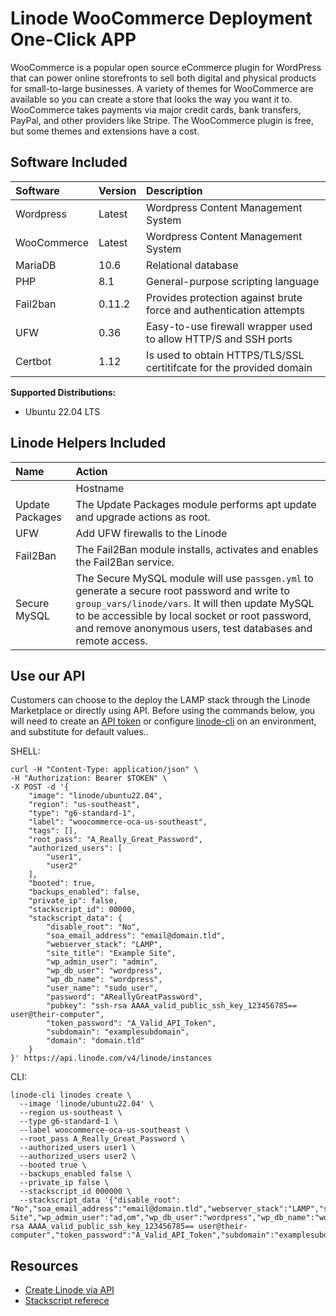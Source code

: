 # Linode WooCommerce Deployment One-Click APP

WooCommerce is a popular open source eCommerce plugin for WordPress that can power online storefronts to sell both digital and physical products for small-to-large businesses. A variety of themes for WooCommerce are available so you can create a store that looks the way you want it to. WooCommerce takes payments via major credit cards, bank transfers, PayPal, and other providers like Stripe. The WooCommerce plugin is free, but some themes and extensions have a cost.

## Software Included

| Software  | Version   | Description   |
| :---      | :----     | :---          |
| Wordpress | Latest    | Wordpress Content Management System |
| WooCommerce | Latest    | Wordpress Content Management System |
| MariaDB   | 10.6      | Relational database |
| PHP       | 8.1       | General-purpose scripting language |
| Fail2ban  | 0.11.2    | Provides protection against brute force and authentication attempts |
| UFW       | 0.36      | Easy-to-use firewall wrapper used to allow HTTP/S and SSH ports |
| Certbot   | 1.12      | Is used to obtain HTTPS/TLS/SSL certitifcate for the provided domain |


**Supported Distributions:**

- Ubuntu 22.04 LTS

## Linode Helpers Included

| Name  | Action  |
| :---  | :---    |
|| Hostname   | Assigns a hostname to the Linode based on domains provided via UDF or uses default rDNS. | The Hostname module accepts a UDF to assign a FQDN and write to the `/etc/hosts` file. If no domain is provided the default `ip.linodeusercontent.com` rDNS will be used. For consistency, DNS and SSL configurations should use the Hostname generated `_domain` var when possible. |
| Update Packages   | The Update Packages module performs apt update and upgrade actions as root.  |
| UFW   | Add UFW firewalls to the Linode  | The UFW module will import a `ufw_rules.yml` provided in `roles/$APP/tasks` and enables the service.  |
| Fail2Ban   | The Fail2Ban module installs, activates and enables the Fail2Ban service.  |
| Secure MySQL   | The Secure MySQL module will use `passgen.yml` to generate a secure root password and write to `group_vars/linode/vars`. It will then update MySQL to be accessible by local socket or root password, and remove anonymous users, test databases and remote access.  |

## Use our API

Customers can choose to the deploy the LAMP stack through the Linode Marketplace or directly using API. Before using the commands below, you will need to create an [API token](https://www.linode.com/docs/products/tools/linode-api/get-started/#create-an-api-token) or configure [linode-cli](https://www.linode.com/products/cli/) on an environment, and substitute for default values..

SHELL:
```
curl -H "Content-Type: application/json" \
-H "Authorization: Bearer $TOKEN" \
-X POST -d '{
    "image": "linode/ubuntu22.04",
    "region": "us-southeast",
    "type": "g6-standard-1",
    "label": "woocommerce-oca-us-southeast",
    "tags": [],
    "root_pass": "A_Really_Great_Password",
    "authorized_users": [
        "user1",
        "user2"
    ],
    "booted": true,
    "backups_enabled": false,
    "private_ip": false,
    "stackscript_id": 00000,
    "stackscript_data": {
        "disable_root": "No",
        "soa_email_address": "email@domain.tld",
        "webserver_stack": "LAMP",
        "site_title": "Example Site",
        "wp_admin_user": "admin",
        "wp_db_user": "wordpress",
        "wp_db_name": "wordpress",
        "user_name": "sudo_user",
        "password": "AReallyGreatPassword",
        "pubkey": "ssh-rsa AAAA_valid_public_ssh_key_123456785== user@their-computer",
        "token_password": "A_Valid_API_Token",
        "subdomain": "examplesubdomain",
        "domain": "domain.tld"
    }
}' https://api.linode.com/v4/linode/instances
```
CLI:
```
linode-cli linodes create \
  --image 'linode/ubuntu22.04' \
  --region us-southeast \
  --type g6-standard-1 \
  --label woocommerce-oca-us-southeast \
  --root_pass A_Really_Great_Password \
  --authorized_users user1 \
  --authorized_users user2 \
  --booted true \
  --backups_enabled false \
  --private_ip false \
  --stackscript_id 000000 \
  --stackscript_data '{"disable_root": "No","soa_email_address":"email@domain.tld","webserver_stack":"LAMP","site_title":"Example Site","wp_admin_user":"ad,om","wp_db_user":"wordpress","wp_db_name":"wordpress","user_name":"sudo_user","password":"AReallyGreatPassword","pubkey":"ssh-rsa AAAA_valid_public_ssh_key_123456785== user@their-computer","token_password":"A_Valid_API_Token","subdomain":"examplesubdomain","domain":"domain.tld"}'
```

## Resources

- [Create Linode via API](https://www.linode.com/docs/api/linode-instances/#linode-create)
- [Stackscript referece](https://www.linode.com/docs/guides/writing-scripts-for-use-with-linode-stackscripts-a-tutorial/#user-defined-fields-udfs)

